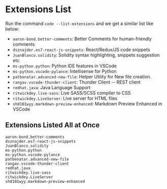 # Extensions List

Run the command `code --list-extensions` and we get a similar list like below:

* `aaron-bond.better-comments`: Better Comments for human-friendly comments
* `dsznajder.es7-react-js-snippets`: React/Redux/JS code snippets
* `JuanBlanco.solidity`: Solidity syntax highlighting, snippets suggestion etc. 
* `ms-python.python`: Python IDE features in VSCode
* `ms-python.vscode-pylance`: Intellisense for Python
* `patbenatar.advanced-new-file`: Helper Utility for New file creation.
* `rangav.vscode-thunder-client`: Thunder Client -- REST client
* `redhat.java`: Java Language Support
* `ritwickdey.live-sass`: Live SASS/SCSS compiler to CSS
* `ritwickdey.LiveServer`: Live server for HTML files
* `shd101wyy.markdown-preview-enhanced`: Markdown Preview Enhanced in VSCode

## Extensions Listed All at Once

```
aaron-bond.better-comments
dsznajder.es7-react-js-snippets
JuanBlanco.solidity
ms-python.python
ms-python.vscode-pylance
patbenatar.advanced-new-file
rangav.vscode-thunder-client
redhat.java
ritwickdey.live-sass
ritwickdey.LiveServer
shd101wyy.markdown-preview-enhanced
```
